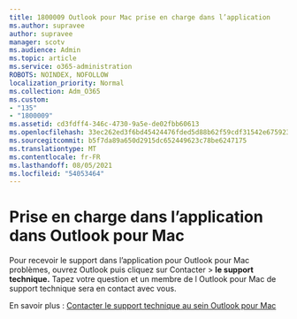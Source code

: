 ```yaml
---
title: 1800009 Outlook pour Mac prise en charge dans l’application
ms.author: supravee
author: supravee
manager: scotv
ms.audience: Admin
ms.topic: article
ms.service: o365-administration
ROBOTS: NOINDEX, NOFOLLOW
localization_priority: Normal
ms.collection: Adm_O365
ms.custom:
- "135"
- "1800009"
ms.assetid: cd3fdff4-346c-4730-9a5e-de02fbb60613
ms.openlocfilehash: 33ec262ed3f6bd45424476fded5d88b62f59cdf31542e675923a030f1d6b8fa0
ms.sourcegitcommit: b5f7da89a650d2915dc652449623c78be6247175
ms.translationtype: MT
ms.contentlocale: fr-FR
ms.lasthandoff: 08/05/2021
ms.locfileid: "54053464"
---
```

# <a name="in-app-support-in-outlook-for-mac"></a>Prise en charge dans l’application dans Outlook pour Mac

Pour recevoir le support dans l’application pour Outlook pour Mac problèmes,  ouvrez Outlook puis cliquez sur Contacter \> **le support technique.** Tapez votre question et un membre de l Outlook pour Mac de support technique sera en contact avec vous. 

En savoir plus : [Contacter le support technique au sein Outlook pour Mac](https://support.office.com//article/d0410177-8e65-4487-93f7-206a3a3d71a8)
